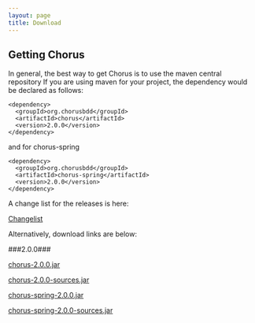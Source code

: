 ```yaml
---
layout: page
title: Download
---
```


## Getting Chorus

In general, the best way to get Chorus is to use the maven central repository
If you are using maven for your project, the dependency would be declared as follows:

    <dependency>
      <groupId>org.chorusbdd</groupId>
      <artifactId>chorus</artifactId>
      <version>2.0.0</version>
    </dependency>

and for chorus-spring

    <dependency>
      <groupId>org.chorusbdd</groupId>
      <artifactId>chorus-spring</artifactId>
      <version>2.0.0</version>
    </dependency>
    
A change list for the releases is here:
    
[Changelist](pages/resources/Changelist)

Alternatively, download links are below:

###2.0.0###

[chorus-2.0.0.jar](/2.0.0/chorus-2.0.0.jar)

[chorus-2.0.0-sources.jar](/2.0.0/chorus-2.0.0-sources.jar)

[chorus-spring-2.0.0.jar](/2.0.0/chorus-spring-2.0.0.jar)

[chorus-spring-2.0.0-sources.jar](/2.0.0/chorus-spring-2.0.0-sources.jar)



